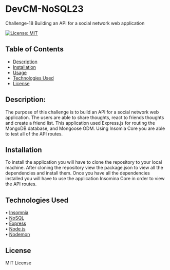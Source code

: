 # DevCM-NoSQL23

Challenge-18 Building an API for a social network web application

[![License: MIT](https://img.shields.io/badge/License-MIT-yellow.svg)](https://opensource.org/licenses/MIT)

  ## Table of Contents
  - [Description](#description)
  - [Installation](#installation)
  - [Usage](#usage)
  - [Technologies Used](#Technologies)
  - [License](#license)
  
  ## Description:
  The purpose of this challenge is to build an API for a social network web application. The users are able to share thoughts, react to friends thoughts and create a friend list. This application used Express.js for routing the MongoDB database, and Mongoose ODM. Using Insomia Core you are able to test all of the API routes.  
  
  ## Installation
  To install the application you will have to clone the repository to your local machine. After cloning the repository view the package.json to view all the dependencies and install them. Once you have all the dependencies installed you will have to use the application Insomina Core in order to view the API routes.

  ## Technologies Used
  &bull; [Insomnia](https://insomnia.rest/products/insomnia)<br>
  &bull; [NoSQL](https://www.mongodb.com/)<br>
  &bull; [Express](https://www.npmjs.com/package/express)<br>
  &bull; [Node.js](https://nodejs.org/en/)<br>
  &bull; [Nodemon](https://www.npmjs.com/package/nodemon)<br>
  
  ## License
  MIT License
